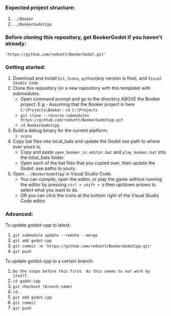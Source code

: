### Expected project structure:
1. `../Booker`
2. `../BookerGodotCpp`

### Before cloning this repository, get BookerGodot if you haven't already:
`'https://github.com/redsett/BookerGodot.git'`

### Getting started:
1. Download and install `Git`, `Scons`, `python`(any version is fine), and `Visual Studio Code`
2. Clone this repository (or a new repository with this template) with submodules.
    - Open command prompt and go to the directory ABOVE the Booker project. E.g - Assuming that the Booker project is here `C:\Projects\Booker` : `cd C:\Projects` 
	- `git clone --recurse-submodules https://github.com/redsett/BookerGodotCpp.git`
    - `cd BookerGodotCpp`
3. Build a debug binary for the current platform.
    - `scons`
4. Copy bat files into local_bats and update the Godot exe path to where ever yours is.
    - Copy and paste `open_booker_in_editor.bat` and `play_booker.bat` into the lobal_bats folder.
    - Open each of the bat files that you copied over, then update the Godot .exe paths to yours.
5. Open `../BookerGodotCpp` in Visual Studio Code.
    - You can compile, open the editor, or play the game without running the editor by pressing `ctrl + shift + b` then up/down arrows to select what you want to do.
    - OR you can click the icons at the bottom right of the Visual Studio Code editor.

### Advanced:
To update gotdot-cpp to latest:
1. `git submodule update --remote --merge`
2. `git add godot-cpp`
3. `git commit -m 'https://github.com/redsett/BookerGodotCpp.git'`
4. `git push`

To update gotdot-cpp to a certain branch:
1. `Do the steps before this first. As this seems to not work by itself.`
2. `cd godot-cpp`
3. `git checkout (branch-name)`
4. `cd..`
5. `git add godot-cpp`
6. `git commit`
7. `git push`
